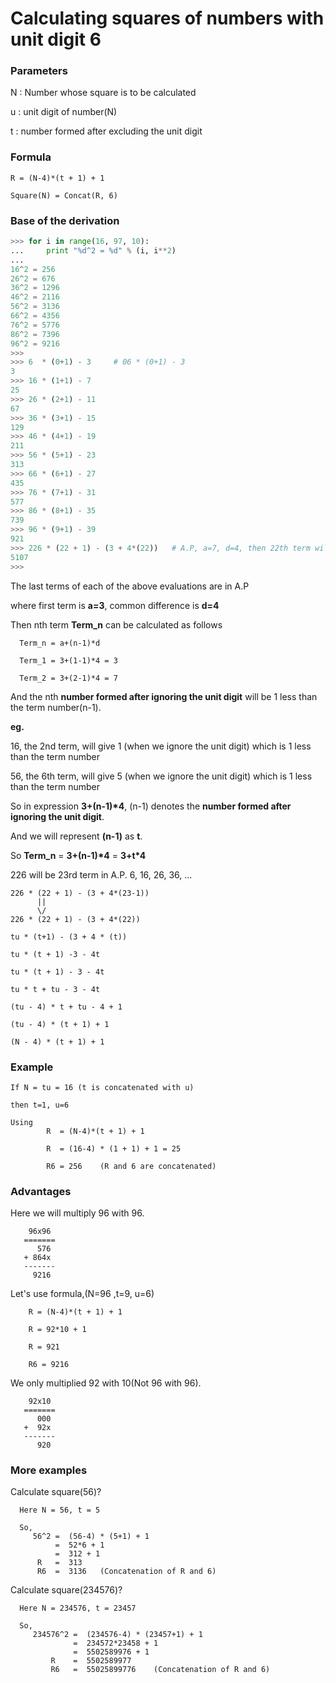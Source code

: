 # Calculating squares of numbers with unit digit 6

### Parameters

N : Number whose square is to be calculated

u : unit digit of number(N)

t : number formed after excluding the unit digit

### Formula

```
R = (N-4)*(t + 1) + 1
```

```
Square(N) = Concat(R, 6)
```

### Base of the derivation

```python
>>> for i in range(16, 97, 10):
...     print "%d^2 = %d" % (i, i**2)
... 
16^2 = 256
26^2 = 676
36^2 = 1296
46^2 = 2116
56^2 = 3136
66^2 = 4356
76^2 = 5776
86^2 = 7396
96^2 = 9216
>>> 
>>> 6  * (0+1) - 3     # 06 * (0+1) - 3
3
>>> 16 * (1+1) - 7
25
>>> 26 * (2+1) - 11
67
>>> 36 * (3+1) - 15
129
>>> 46 * (4+1) - 19
211
>>> 56 * (5+1) - 23
313
>>> 66 * (6+1) - 27
435
>>> 76 * (7+1) - 31
577
>>> 86 * (8+1) - 35
739
>>> 96 * (9+1) - 39
921
>>> 226 * (22 + 1) - (3 + 4*(22))   # A.P, a=7, d=4, then 22th term will be 7 + 4*(22-1)
5107
>>> 
```

The last terms of each of the above evaluations are in A.P

where first term is **a=3**, common difference is **d=4**

Then nth term **Term_n** can be calculated as follows

```
  Term_n = a+(n-1)*d

  Term_1 = 3+(1-1)*4 = 3

  Term_2 = 3+(2-1)*4 = 7
```

And the nth **number formed after ignoring the unit digit** will be 1 less than the term number(n-1).

**eg.**

16, the 2nd term, will give 1 (when we ignore the unit digit) which is 1 less than the term number

56, the 6th term, will give 5 (when we ignore the unit digit) which is 1 less than the term number

So in expression **3+(n-1)\*4**, (n-1) denotes the **number formed after ignoring the unit digit**.

And we will represent **(n-1)** as **t**. 

So **Term_n** = **3+(n-1)\*4** = **3+t*4** 

226 will be 23rd term in A.P. 6, 16, 26, 36, ...

```
226 * (22 + 1) - (3 + 4*(23-1))  
      ||
      \/
226 * (22 + 1) - (3 + 4*(22))  
```

```
tu * (t+1) - (3 + 4 * (t))

tu * (t + 1) -3 - 4t

tu * (t + 1) - 3 - 4t

tu * t + tu - 3 - 4t

(tu - 4) * t + tu - 4 + 1

(tu - 4) * (t + 1) + 1

(N - 4) * (t + 1) + 1
```

### Example

```
If N = tu = 16 (t is concatenated with u)

then t=1, u=6	

Using 
        R  = (N-4)*(t + 1) + 1
 
        R  = (16-4) * (1 + 1) + 1 = 25

        R6 = 256	(R and 6 are concatenated)
```

### Advantages

Here we will multiply 96 with 96.

```
    96x96
   =======
      576
   + 864x
   -------
     9216
```

Let's use formula,(N=96 ,t=9, u=6)

```
    R = (N-4)*(t + 1) + 1

    R = 92*10 + 1

    R = 921

    R6 = 9216
```

We only multiplied 92 with 10(Not 96 with 96).

```
    92x10
   =======
      000
   +  92x
   -------
      920
```

### More examples

Calculate square(56)?

```
  Here N = 56, t = 5

  So,
     56^2 =  (56-4) * (5+1) + 1
          =  52*6 + 1
          =  312 + 1
      R   =  313
      R6  =  3136   (Concatenation of R and 6)
```


Calculate square(234576)?

```
  Here N = 234576, t = 23457

  So,
     234576^2 =  (234576-4) * (23457+1) + 1
              =  234572*23458 + 1
              =  5502589976 + 1
         R    =  5502589977
         R6   =  55025899776    (Concatenation of R and 6)
```


